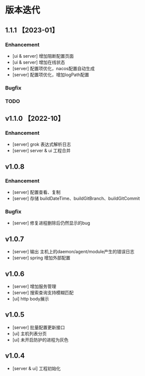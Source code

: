 # 版本迭代

## 1.1.1 【2023-01】

### Enhancement
+ [ui & server] 增加阻断配置页面
+ [ui & server] 增加在线状态
+ [server] 配置项优化，nacos配置自动生成
+ [server] 配置项优化，增加logPath配置
### Bugfix

### TODO

## v1.1.0  【2022-10】
### Enhancement
+ [server] grok 表达式解析日志
+ [server] server & ui 工程合并

## v1.0.8

### Enhancement
+ [server] 配置查看、复制
+ [server] 存储 buildDateTime、buildGitBranch、buildGitCommit

### Bugfix  
+ [server] 修复进程删除后仍然显示的bug

## v1.0.7

+ [server] 输出 主机上的daemon/agent/module产生的错误日志
+ [server] spring 增加外部配置

## v1.0.6

+ [server] 增加服务管理
+ [server] 搜索查询支持模糊匹配
+ [ui] http body展示

## v1.0.5

+ [server] 批量配置更新接口
+ [ui] 主机列表分页
+ [ui] 未开启防护的进程为灰色

## v1.0.4

+ [server & ui] 工程初始化